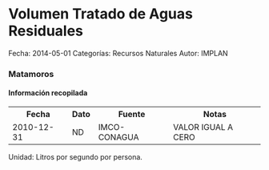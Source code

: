 Volumen Tratado de Aguas Residuales
=====

Fecha: 2014-05-01
Categorías: Recursos Naturales
Autor: IMPLAN

### Matamoros

#### Información recopilada

<table class="table table-hover table-bordered">
  <tr><th>Fecha</th><th>Dato</th><th>Fuente</th><th>Notas</th></tr>
  <tr><td>2010-12-31</td><td>ND</td><td>IMCO-CONAGUA</td><td>VALOR IGUAL A CERO</td></tr>
</table>

Unidad: Litros por segundo por persona.
